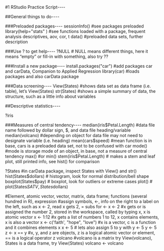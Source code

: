 #1 RStudio Practice Script----

##General things to do----

###Preloaded packages----
sessionInfo() #see packages preloaded
library(help="stats" ) #see functions loaded with a package, frequent analysis descriptives, aov, cor, t
data() #preloaded data sets, further description

###Use ? to get help----
?NULL # NULL means different things, here it means “empty” or fill-in with something, also try ??

###Install a new package----
install.packages("car") #add packages car and carData, Companion to Applied Regression
library(car) #loads packages and also carData package

###Data screening----
View(States) #shows data set as data frame (i.e. table), let’s View(States)
str(States) #shows a simple summary of data, the structure, such as a little info about variables 

##Descriptive statistics----

?iris

###Measures of central tendency----
median(iris$Petal.Length) #data file name followed by dollar sign, $, and data file heading/variable
median(volcano) #depending on object for data file may not need to designate variable (i.e. heading)
mean(cars$speed) #mean function is in base, cars is a preloaded data set, not to be confused with car
mode() #mode is storage mode of an object, in base, not a measure of central tendency
max() #or min()
stem(iris$Petal.Length) # makes a stem and leaf plot, still printed info, see hist() for comparison

?States #in carData package, inspect States with View() and str()
hist(States$dollars) # histogram, look for normal distribution/bell shape
boxplot(States$pay) # boxplot, look for outliers or extreme cases
plot() # plot(States$SATV, States$dollars)

#Element, atomic vector, vector, matrix, data frame; functions (several hundred in R), expression
#assign symbols, <-, info on the right to a label on the left, such as x <- 2, read x gets 2, = subs for <-
x <- 2 #x gets or is assigned the number 2, stored in the workspace, called by typing x, x is atomic vector
x <- 1:12 #x gets a list of numbers 1 to 12, x contains elements, x is also a vector
x <- c('faith', "hope", "love") #x is a vector, c is a function and it combines elements
x
x <- 5 # lets also assign 5 to y with y <- 5
y <- 5
z <- x == y #x, y, and z are objects, z is a logical atomic vector or element, == is a logical operator
z
volcano #volcano is a matrix try View(volcano), States is a data frame, try View(States)
volcano <- volcano
